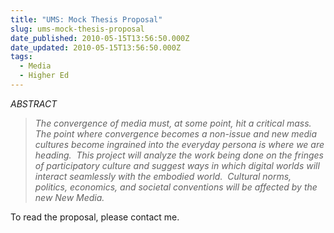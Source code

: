 ```yaml
---
title: "UMS: Mock Thesis Proposal"
slug: ums-mock-thesis-proposal
date_published: 2010-05-15T13:56:50.000Z
date_updated: 2010-05-15T13:56:50.000Z
tags:
  - Media
  - Higher Ed
---
```


*ABSTRACT*

> *The convergence of media must, at some point, hit a critical mass.  The point where convergence becomes a non-issue and new media cultures become ingrained into the everyday persona is where we are heading.  This project will analyze the work being done on the fringes of participatory culture and suggest ways in which digital worlds will interact seamlessly with the embodied world.  Cultural norms, politics, economics, and societal conventions will be affected by the new New Media.*

To read the proposal, please contact me.
